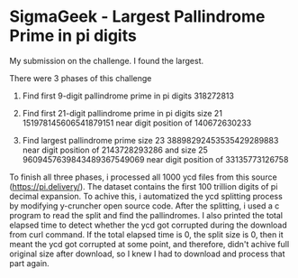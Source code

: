 # SigmaGeek - Largest Pallindrome Prime in pi digits
 My submission on the challenge. I found the largest.

There were 3 phases of this challenge

1) Find first 9-digit pallindrome prime in pi digits
318272813

2) Find first 21-digit pallindrome prime in pi digits
size 21 151978145606541879151
near digit position of 140672630233

3) Find largest pallindrome prime
size 23 38898292453535429289883
near digit position of 2143728293286 and 
size 25 9609457639843489367549069
near digit position of 33135773126758

To finish all three phases, i processed all 1000 ycd files from this source (https://pi.delivery/). The dataset contains the first 100 trillion digits of pi decimal expansion. To achive this, i automatized the ycd splitting process by modifying y-cruncher open source code. After the splitting, i used a c program to read the split and find the pallindromes. I also printed the total elapsed time to detect whether the ycd got corrupted during the download from curl command. If the total elapsed time is 0, the split size is 0, then it meant the ycd got corrupted at some point, and therefore, didn't achive full original size after download, so I knew I had to download and process that part again.

